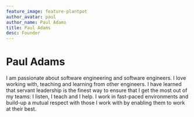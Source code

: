 ```yaml
---
feature_image: feature-plantpot
author_avatar: paul
author_name: Paul Adams
title: Paul Adams
desc: Founder
---
```


# Paul Adams

I am passionate about software engineering and software engineers. I
love working with, teaching and learning from other engineers. I have
learned that servant leadership is the finest way to ensure that I get
the most out of my teams: I listen, I teach and I help. I work in
fast-paced environments and build-up a mutual respect with those I
work with by enabling them to work at their best.